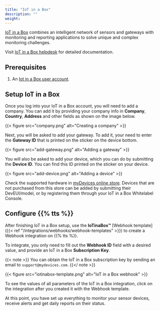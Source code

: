 ```yaml
---
title: "IoT in a Box"
description: ""
weight:
---
```


[IoT in a Box](https://www.iotinabox.com/) combines an intelligent network of sensors and gateways with monitoring and reporting applications to solve unique and complex monitoring challenges.

<!--more-->

Visit [IoT in a Box helpdesk](https://iotinabox.zendesk.com/hc/en-us) for detailed documentation.

## Prerequisites

1. An [Iot in a Box user account](https://iotinabox.mydevices.com/home).

## Setup IoT in a Box

Once you log into your IoT in a Box account, you will need to add a company. You can add it by providing your company info in **Company**, **Country**, **Address** and other fields as shown on the image below.

{{< figure src="company.png" alt="Creating a company" >}}

Next, you will be asked to add your gateway. To add it, your need to enter the **Gateway ID** that is printed on the sticker on the device bottom.

{{< figure src="add-gateway.png" alt="Adding a gateway" >}}

You will also be asked to add your device, which you can do by submitting the **Device ID**. You can find this ID printed on the sticker on your device. 

{{< figure src="add-device.png" alt="Adding a device" >}}

Check the supported hardware in [myDevices online store](https://store.mydevices.com/). Devices that are not purchased from this store can be added by submitting their DevEUI/model, or by registering them through your IoT in a Box Whitelabel Console.

## Configure {{% tts %}}

After finishing IoT in a Box setup, use the **IoTinaBox™** [Webhook template]({{< ref "/integrations/webhooks/webhook-templates" >}}) to create a Webhook integration on {{% tts %}}.

To integrate, you only need to fill out the **Webhook ID** field with a desired value, and provide an IoT in a Box **Subscription Key**.

{{< note >}} You can obtain the IoT in a Box subscription key by sending an email to `support@mydevices.com`. {{</ note >}}

{{< figure src="iotinabox-template.png" alt="IoT in a Box webhook" >}}

To see the values of all parameters of the IoT in a Box integration, click on the integration after you created it with the Webhook template.

At this point, you have set up everything to monitor your sensor devices, receive alerts and get daily reports on their status.
